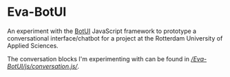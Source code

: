 # Eva-BotUI

An experiment with the [BotUI](https://github.com/botui/botui) JavaScript framework to prototype a conversational interface/chatbot for a project at the Rotterdam University of Applied Sciences.

The conversation blocks I'm experimenting with can be found in *[/Eva-BotUI/js/conversation.js/](https://github.com/michelvanheest/Eva-BotUI/blob/master/js/conversation.js)*.